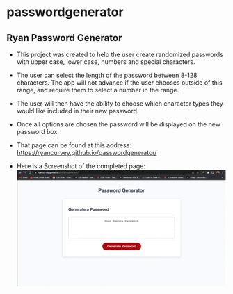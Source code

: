 # passwordgenerator

## Ryan Password Generator

* This project was created to help the user create randomized passwords with upper case, lower case, numbers and special characters.

* The user can select the length of the password between 8-128 characters. The app will not advance if the user chooses outside of this range, and require them to select a number in the range.

* The user will then have the ability to choose which character types they would like included in their new password.

* Once all options are chosen the password will be displayed on the new password box.

* That page can be found at this address: https://ryancurvey.github.io/passwordgenerator/

* Here is a Screenshot of the completed page:
![Screenshot of portfolio.](Screen%20Shot%202022-11-28%20at%209.33.04%20PM.png)